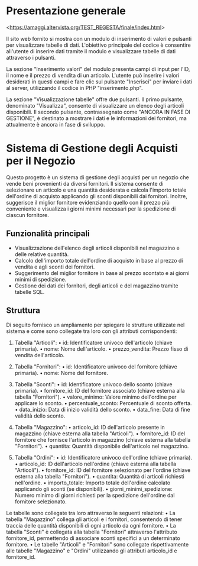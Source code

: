 # Presentazione generale

<<https://amaggi.altervista.org/TEST_REGESTA/finale/index.html>>

Il sito web fornito si mostra con un modulo di inserimento di valori e pulsanti per visualizzare tabelle di dati. L'obiettivo principale del codice è consentire all'utente di inserire dati tramite il modulo e visualizzare tabelle di dati attraverso i pulsanti.

La sezione "Inserimento valori" del modulo presenta campi di input per l'ID, il nome e il prezzo di vendita di un articolo. L'utente può inserire i valori desiderati in questi campi e fare clic sul pulsante "Inserisci" per inviare i dati al server, utilizzando il codice in PHP "inserimento.php".

La sezione "Visualizzazione tabelle" offre due pulsanti. Il primo pulsante, denominato "Visualizza", consente di visualizzare un elenco degli articoli disponibili. Il secondo pulsante, contrassegnato come "ANCORA IN FASE DI GESTIONE", è destinato a mostrare i dati e le informazioni dei fornitori, ma attualmente è ancora in fase di sviluppo.

# Sistema di Gestione degli Acquisti per il Negozio

Questo progetto è un sistema di gestione degli acquisti per un negozio che vende beni provenienti da diversi fornitori. Il sistema consente di selezionare un articolo e una quantità desiderata e calcola l'importo totale dell'ordine di acquisto applicando gli sconti disponibili dai fornitori. Inoltre, suggerisce il miglior fornitore evidenziando quello con il prezzo più conveniente e visualizza i giorni minimi necessari per la spedizione di ciascun fornitore.

## Funzionalità principali 

- Visualizzazione dell'elenco degli articoli disponibili nel magazzino e delle relative quantità.
- Calcolo dell'importo totale dell'ordine di acquisto in base al prezzo di vendita e agli sconti dei fornitori.
- Suggerimento del miglior fornitore in base al prezzo scontato e ai giorni minimi di spedizione.
- Gestione dei dati dei fornitori, degli articoli e del magazzino tramite tabelle SQL.

## Struttura

Di seguito fornisco un ampliamento per spiegare le strutture utilizzate nel sistema e come sono collegate tra loro con gli attributi corrispondenti:
1.	Tabella "Articoli":
  •	id: Identificatore univoco dell'articolo (chiave primaria).
  •	nome: Nome dell'articolo.
  •	prezzo_vendita: Prezzo fisso di vendita dell'articolo.

2.	Tabella "Fornitori":
  •	id: Identificatore univoco del fornitore (chiave primaria).
  •	nome: Nome del fornitore.

3.	Tabella "Sconti":
  •	id: Identificatore univoco dello sconto (chiave primaria).
  •	fornitore_id: ID del fornitore associato (chiave esterna alla tabella "Fornitori").
  •	valore_minimo: Valore minimo dell'ordine per applicare lo sconto.
  •	percentuale_sconto: Percentuale di sconto offerta.
  •	data_inizio: Data di inizio validità dello sconto.
  •	data_fine: Data di fine validità dello sconto.

4.	Tabella "Magazzino":
  •	articolo_id: ID dell'articolo presente in magazzino (chiave esterna alla tabella "Articoli").
  •	fornitore_id: ID del fornitore che fornisce l'articolo in magazzino (chiave esterna alla tabella "Fornitori").
  •	quantita: Quantità disponibile dell'articolo nel magazzino.

5.	Tabella "Ordini":
  •	id: Identificatore univoco dell'ordine (chiave primaria).
  •	articolo_id: ID dell'articolo nell'ordine (chiave esterna alla tabella "Articoli").
  •	fornitore_id: ID del fornitore selezionato per l'ordine (chiave esterna alla tabella "Fornitori").
  •	quantita: Quantità di articoli richiesti nell'ordine.
  •	importo_totale: Importo totale dell'ordine calcolato applicando gli sconti (se disponibili).
  •	giorni_minimi_spedizione: Numero minimo di giorni richiesti per la spedizione dell'ordine dal fornitore selezionato.


Le tabelle sono collegate tra loro attraverso le seguenti relazioni:
    •	La tabella "Magazzino" collega gli articoli e i fornitori, consentendo di tener traccia delle quantità disponibili di ogni articolo da ogni fornitore.
    •	La tabella "Sconti" è collegata alla tabella "Fornitori" attraverso l'attributo fornitore_id, permettendo di associare sconti specifici a un determinato fornitore.
    •	Le tabelle "Articoli" e "Fornitori" sono collegate rispettivamente alle tabelle "Magazzino" e "Ordini" utilizzando gli attributi articolo_id e fornitore_id.
